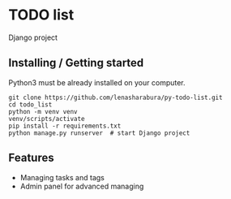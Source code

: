 # TODO list

Django project  

## Installing / Getting started

Python3 must be already installed on your computer.

```shell
git clone https://github.com/lenasharabura/py-todo-list.git
cd todo_list
python -m venv venv
venv/scripts/activate
pip install -r requirements.txt
python manage.py runserver  # start Django project
```

## Features

* Managing tasks and tags
* Admin panel for advanced managing
